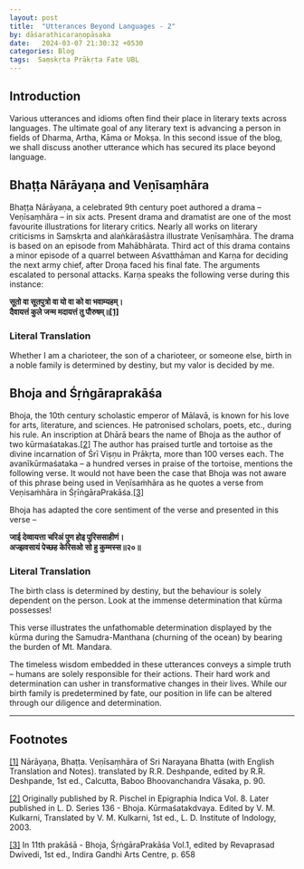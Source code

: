 ```yaml
---
layout: post
title:  "Utterances Beyond Languages - 2"
by: dāśarathicaraṇopāsaka
date:   2024-03-07 21:30:32 +0530
categories: Blog
tags:  Saṃskṛta Prākṛta Fate UBL
---
```


## Introduction

Various utterances and idioms often find their place in literary texts across languages. The ultimate goal of any literary text is advancing a person in fields of Dharma, Artha, Kāma or Mokṣa. In this second issue of the blog, we shall discuss another utterance which has secured its place beyond language.

## Bhaṭṭa Nārāyaṇa and Veṇīsaṃhāra

Bhaṭṭa Nārāyaṇa, a celebrated 9th century poet authored a drama – Veṇīsaṃhāra – in six acts. Present drama and dramatist are one of the most favourite illustrations for literary critics. Nearly all works on literary criticisms in Saṃskṛta and alaṅkāraśāstra illustrate Veṇīsaṃhāra. The drama is based on an episode from Mahābhārata. Third act of this drama contains a minor episode of a quarrel between Aśvatthāman and Karṇa for deciding the next army chief, after Droṇa faced his final fate. The arguments escalated to personal attacks. Karṇa speaks the following verse during this instance:

**सूतो वा सूतपुत्रो वा यो वा को वा भवाम्यहम्।**<br />**दैवायत्तं कुले जन्म मदायत्तं तु पौरुषम्॥[\[1\]](#_ftn1)**

### Literal Translation
Whether I am a charioteer, the son of a charioteer, or someone else, birth in a noble family is determined by destiny, but my valor is decided by me.

## Bhoja and Śṛṅgāraprakāśa

Bhoja, the 10th century scholastic emperor of Mālavā, is known for his love for arts, literature, and sciences. He patronised scholars, poets, etc., during his rule. An inscription at Dhārā bears the name of Bhoja as the author of two kūrmaśatakas.[\[2\]](#_ftn2) The author has praised turtle and tortoise as the divine incarnation of Śrī Viṣṇu in Prākṛta, more than 100 verses each. The avanīkūrmaśataka – a hundred verses in praise of the tortoise, mentions the following verse. It would not have been the case that Bhoja was not aware of this phrase being used in Veṇīsaṁhāra as he quotes a verse from Veṇisaṁhāra in ŚṛīṅgāraPrakāśa.[\[3\]](#_ftn3)

Bhoja has adapted the core sentiment of the verse and presented in this verse –

**जाई देव्वायत्ता चरिअं पुण होइ पुरिससाहीणं।**<br />**अज्झवसायं पेच्छह केरिसओ सो हु कुम्मस्स॥२०॥**

### Literal Translation

The birth class is determined by destiny, but the behaviour is solely dependent on the person. Look at the immense determination that kūrma possesses!

This verse illustrates the unfathomable determination displayed by the kūrma during the Samudra-Manthana (churning of the ocean) by bearing the burden of Mt. Mandara.

The timeless wisdom embedded in these utterances conveys a simple truth – humans are solely responsible for their actions. Their hard work and determination can usher in transformative changes in their lives. While our birth family is predetermined by fate, our position in life can be altered through our diligence and determination.

---

## Footnotes

[\[1\]](#_ftnref1) Nārāyaṇa, Bhaṭṭa. Veṇīsaṃhāra of Sri Narayana Bhatta (with English Translation and Notes). translated by R.R. Deshpande, edited by R.R. Deshpande, 1st ed., Calcutta, Baboo Bhoovanchandra Vāsaka, p. 90.

[\[2\]](#_ftnref2) Originally published by R. Pischel in Epigraphia Indica Vol. 8. Later published in L. D. Series 136 - Bhoja. Kūrmaśatakdvaya. Edited by V. M. Kulkarni, Translated by V. M. Kulkarni, 1st ed., L. D. Institute of Indology, 2003.

[\[3\]](#_ftnref3) In 11th prakāśā - Bhoja, ŚṛṅgāraPrakāśa Vol.1, edited by Revaprasad Dwivedi, 1st ed., Indira Gandhi Arts Centre, p. 658